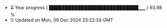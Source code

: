 - ⏳ Year progress { ████████████████████████████▁▁ } 93.98 %
- ⏰ Updated on Mon, 09 Dec 2024 23:22:34 GMT

